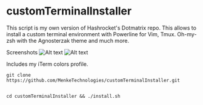# customTerminalInstaller

This script is my own version of Hashrocket's Dotmatrix repo.  This allows to install a custom terminal environment with
Powerline for Vim, Tmux.  Oh-my-zsh with the Agnosterzak theme and much more.



Screenshots
![Alt text](/tmuxfinal.png?raw=true)
![Alt text](/tmuxfinal2.png?raw=true)

Includes my iTerm colors profile.



```
git clone https://github.com/MenkeTechnologies/customTerminalInstaller.git


cd customTerminalInstaller && ./install.sh
```

